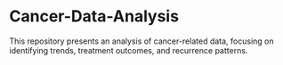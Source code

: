 # Cancer-Data-Analysis
This repository presents an analysis of cancer-related data, focusing on identifying trends, treatment outcomes, and recurrence patterns. 
